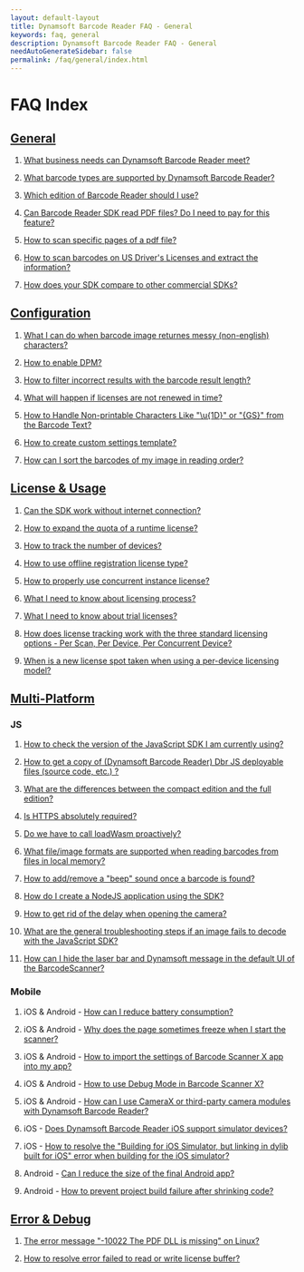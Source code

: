 ```yaml
---
layout: default-layout
title: Dynamsoft Barcode Reader FAQ - General
keywords: faq, general
description: Dynamsoft Barcode Reader FAQ - General
needAutoGenerateSidebar: false
permalink: /faq/general/index.html
---
```


# FAQ Index

## [General](general.md)

1. [What business needs can Dynamsoft Barcode Reader meet?](what-is-dbr.md)

2. [What barcode types are supported by Dynamsoft Barcode Reader?](supported-barcode-formats.md)

3. [Which edition of Barcode Reader should I use?](different-editions-of-dbr.md)

4. [Can Barcode Reader SDK read PDF files? Do I need to pay for this feature?](dbr-supports-pdf.md)

5. [How to scan specific pages of a pdf file?](scan-specific-page.md)

6. [How to scan barcodes on US Driver's Licenses and extract the information?](scan-us-drivers-license.md)

7. [How does your SDK compare to other commercial SDKs?](competitors-comparison.md)

## [Configuration](configuration.md)

1. [What I can do when barcode image returnes messy (non-english) characters?](non-english-characters.md)

2. [How to enable DPM?](how-to-enable-dpm.md)

3. [How to filter incorrect results with the barcode result length?](avoid-incorrect-results.md)

4. [What will happen if licenses are not renewed in time?](what-happens-if-license-expires.md)

5. [How to Handle Non-printable Characters Like "\u{1D}" or "{GS}" from the Barcode Text?](unprintable-character.md)

6. [How to create custom settings template?](custom-settings-template.md)

7. [How can I sort the barcodes of my image in reading order?](sort-barcodes-image.md)

## [License & Usage](license-usage.md)

1. [Can the SDK work without internet connection?](sdk-works-without-internet.md)

2. [How to expand the quota of a runtime license?](expand-quota-for-runtime-license.md)

3. [How to track the number of devices?](track-license.md)

4. [How to use offline registration license type?](offline-registration-license.md)

5. [How to properly use concurrent instance license?](ensure-no-overuse.md)

6. [What I need to know about licensing process?](how-hardware-is-bind-to-license.md)

7. [What I need to know about trial licenses?](dbr-free-trial.md)

8. [How does license tracking work with the three standard licensing options - Per Scan, Per Device, Per Concurrent Device?](how-license-tracking-works.md)

9. [When is a new license spot taken when using a per-device licensing model?](new-license-required-per-device-licensing.md)

## [Multi-Platform](multi-platform.md)

### JS

1. [How to check the version of the JavaScript SDK I am currently using?](check-current-version.md)

2. [How to get a copy of (Dynamsoft Barcode Reader) Dbr JS deployable files (source code, etc.) ?](ways-to-copy-dbr-js-deployable-files.md)

3. [What are the differences between the compact edition and the full edition?](differences-between-full-and-compact-editions.md)

4. [Is HTTPS absolutely required?](is-https-required.md)

5. [Do we have to call loadWasm proactively?](call-loadWasm-proactively.md)

6. [What file/image formats are supported when reading barcodes from files in local memory?](formats-supported-for-existing-files.md)

7. [How to add/remove a "beep" sound once a barcode is found?](add-remove-beep-sound.md)

8. [How do I create a NodeJS application using the SDK?](nodejs-implementation.md)

9. [How to get rid of the delay when opening the camera?](delay-when-open-camera.md)

10. [What are the general troubleshooting steps if an image fails to decode with the JavaScript SDK?](general-troubleshooting-steps-for-decode-failure.md)

11. [How can I hide the laser bar and Dynamsoft message in the default UI of the BarcodeScanner?](hide-laser-message-ui.md)

### Mobile

1. iOS & Android - [How can I reduce battery consumption?](reduce-battery-consumption.md)

2. iOS & Android - [Why does the page sometimes freeze when I start the scanner?](page-freeze.md)

3. iOS & Android - [How to import the settings of Barcode Scanner X app into my app?](template-support.md)

4. iOS & Android - [How to use Debug Mode in Barcode Scanner X?](debug-mode-barcodescannerx.md)

5. iOS & Android - [How can I use CameraX or third-party camera modules with Dynamsoft Barcode Reader?](no-camera-enhancer.md)

6. iOS - [Does Dynamsoft Barcode Reader iOS support simulator devices?](simulator-support.md)

7. iOS - [How to resolve the "Building for iOS Simulator, but linking in dylib built for iOS" error when building for the iOS simulator?](arm64-simulator-error.md)

8. Android - [Can I reduce the size of the final Android app?](reduce-final-size.md)

9. Android - [How to prevent project build failure after shrinking code?](proguard.md)

## [Error & Debug](error-debug.md)

1. [The error message "-10022 The PDF DLL is missing" on Linux?](error-10022-the-PDF-DLL-is-missing.html)

2. [How to resolve error failed to read or write license buffer?](error-license-buffer.html)

